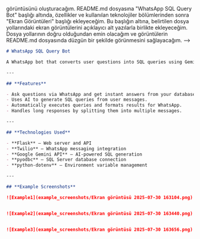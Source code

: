 görüntüsünü oluşturacağım. README.md dosyasına "WhatsApp SQL Query Bot" başlığı altında, özellikler ve kullanılan teknolojiler bölümlerinden sonra "Ekran Görüntüleri" başlığı ekleyeceğim. Bu başlığın altına, belirtilen dosya yollarındaki ekran görüntülerini açıklayıcı alt yazılarla birlikte ekleyeceğim. Dosya yollarının doğru olduğundan emin olacağım ve görüntülerin README.md dosyasında düzgün bir şekilde görünmesini sağlayacağım.
\--\>

```markdown
# WhatsApp SQL Query Bot

A WhatsApp bot that converts user questions into SQL queries using Gemini AI, executes them on a SQL Server database, and sends the results back via WhatsApp.

---

## **Features**

- Ask questions via WhatsApp and get instant answers from your database.
- Uses AI to generate SQL queries from user messages.
- Automatically executes queries and formats results for WhatsApp.
- Handles long responses by splitting them into multiple messages.

---

## **Technologies Used**

- **Flask** – Web server and API
- **Twilio** – WhatsApp messaging integration
- **Google Gemini API** – AI-powered SQL generation
- **pyodbc** – SQL Server database connection
- **python-dotenv** – Environment variable management

---

## **Example Screenshots**

![Example1](example_screenshots/Ekran görüntüsü 2025-07-30 163104.png)


![Example2](example_screenshots/Ekran görüntüsü 2025-07-30 163440.png)


![Example3](example_screenshots/Ekran görüntüsü 2025-07-30 163656.png)
```
